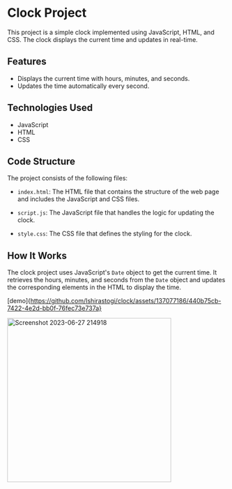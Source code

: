 # Clock Project

This project is a simple clock implemented using JavaScript, HTML, and CSS. The clock displays the current time and updates in real-time.

## Features

- Displays the current time with hours, minutes, and seconds.
- Updates the time automatically every second.

## Technologies Used

- JavaScript
- HTML
- CSS

## Code Structure

The project consists of the following files:

- `index.html`: The HTML file that contains the structure of the web page and includes the JavaScript and CSS files.

- `script.js`: The JavaScript file that handles the logic for updating the clock.

- `style.css`: The CSS file that defines the styling for the clock.

## How It Works

The clock project uses JavaScript's `Date` object to get the current time. It retrieves the hours, minutes, and seconds from the `Date` object and updates the corresponding elements in the HTML to display the time.


[demo]{https://github.com/Ishirastogi/clock/assets/137077186/440b75cb-7422-4e2d-bb0f-76fec73e737a}




<img width="376" alt="Screenshot 2023-06-27 214918" src="https://github.com/Ishirastogi/clock/assets/137077186/c05ea0dc-18f9-4f6e-8db3-aea7562b6541">
